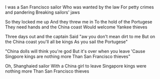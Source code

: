 I was a San Francisco sailor 
Who was wanted by the law
For petty crimes and pandering
Breaking sailors' jaws

So they locked me up 
And they threw me in
To the hold of the Portugese
They need hands and the China coast
Would welcome Yankee thieves

Three days out and the captain
Said "aw you don't mean dirt to me
But on the China coast you'll all be kings
As you sail the Portugese"

"China dolls will think you're god
But it's over when you leave
'Cause Singpore kings are nothing more
Than San Francisco thieves"

Oh, Shanghaied sailor
With a China girl to leave
Singapore kings were nothing more
Than San Francisco thieves
